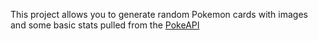This project allows you to generate random Pokemon cards with images and some basic stats pulled from the <a href="https://pokeapi.co/docs/v2">PokeAPI</a>
